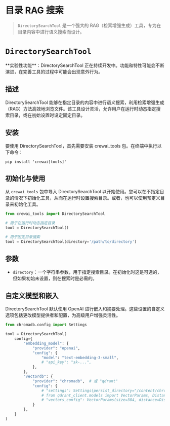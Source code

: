 # 目录 RAG 搜索

> `DirectorySearchTool` 是一个强大的 RAG（检索增强生成）工具，专为在目录内容中进行语义搜索而设计。

# `DirectorySearchTool`

<Note>
  **实验性功能**：DirectorySearchTool 正在持续开发中。功能和特性可能会不断演进，在完善工具的过程中可能会出现意外行为。
</Note>

## 描述

DirectorySearchTool 能够在指定目录的内容中进行语义搜索，利用检索增强生成（RAG）方法高效地浏览文件。该工具设计灵活，允许用户在运行时动态指定搜索目录，或在初始设置时设定固定目录。

## 安装

要使用 DirectorySearchTool，首先需要安装 crewai_tools 包。在终端中执行以下命令：

```shell  theme={null}
pip install 'crewai[tools]'
```

## 初始化与使用

从 `crewai_tools` 包中导入 DirectorySearchTool 以开始使用。您可以在不指定目录的情况下初始化工具，从而在运行时设置搜索目录。或者，也可以使用预定义目录来初始化工具。

```python Code theme={null}
from crewai_tools import DirectorySearchTool

# 用于在运行时动态指定目录
tool = DirectorySearchTool()

# 用于固定目录搜索
tool = DirectorySearchTool(directory='/path/to/directory')
```

## 参数

* `directory`：一个字符串参数，用于指定搜索目录。在初始化时这是可选的，但如果初始未设置，则在搜索时是必需的。

## 自定义模型和嵌入

DirectorySearchTool 默认使用 OpenAI 进行嵌入和摘要处理。这些设置的自定义选项包括更改模型提供者和配置，为高级用户增强灵活性。

```python Code theme={null}
from chromadb.config import Settings

tool = DirectorySearchTool(
    config={
        "embedding_model": {
            "provider": "openai",
            "config": {
                "model": "text-embedding-3-small",
                # "api_key": "sk-...",
            },
        },
        "vectordb": {
            "provider": "chromadb",  # 或 "qdrant"
            "config": {
                # "settings": Settings(persist_directory="/content/chroma", allow_reset=True, is_persistent=True),
                # from qdrant_client.models import VectorParams, Distance
                # "vectors_config": VectorParams(size=384, distance=Distance.COSINE),
            }
        },
    }
)
```